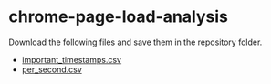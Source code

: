 # chrome-page-load-analysis

Download the following files and save them in the repository folder.
 * [important_timestamps.csv](https://drive.google.com/file/d/1-S2O1FYM3pH80c2JKOoL8otkSBfdpZ_G/view?usp=sharing)
 * [per_second.csv](https://drive.google.com/file/d/1GvABkYjutU02kV0nCHUnL6VjbXQF4fIC/view?usp=sharing)
